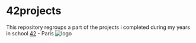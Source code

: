 # 42projects
This repository regroups a part of the projects i completed during my years in school [42](https://www.42.fr/) - Paris
![logo](https://upload.wikimedia.org/wikipedia/commons/8/8d/42_Logo.svg)
